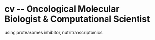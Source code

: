 # cv -- Oncological Molecular Biologist & Computational Scientist
using proteasomes inhibitor, nutritranscriptomics
